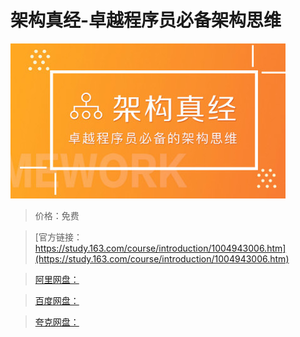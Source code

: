 # 架构真经-卓越程序员必备架构思维

![img](../../../assets/study163/free/FF7464AE10C1F41F936101F1A62C5F19.jpg)

> 价格：免费

> [官方链接：https://study.163.com/course/introduction/1004943006.htm](https://study.163.com/course/introduction/1004943006.htm)

> [阿里网盘：]()

> [百度网盘：]()

> [夸克网盘：]()
